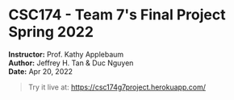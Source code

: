 # CSC174 - Team 7's Final Project Spring 2022

**Instructor:** Prof. Kathy Applebaum  
**Author:** Jeffrey H. Tan & Duc Nguyen  
**Date:** Apr 20, 2022  

> Try it live at: https://csc174g7project.herokuapp.com/
